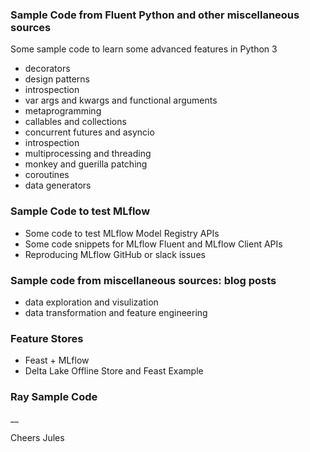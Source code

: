 
### Sample Code from Fluent Python and other miscellaneous sources
Some sample code to learn some advanced features
in Python 3
 * decorators
 * design patterns
 * introspection
 * var args and kwargs and functional arguments
 * metaprogramming
 * callables and collections
 * concurrent futures and asyncio
 * introspection
 * multiprocessing and threading
 * monkey and guerilla patching
 * coroutines 
 * data generators

### Sample Code to test MLflow
 * Some code to test MLflow Model Registry APIs
 * Some code snippets for MLflow Fluent and MLflow Client APIs
 * Reproducing MLflow GitHub or slack issues 

### Sample code from miscellaneous sources: blog posts
 * data exploration and visulization
 * data transformation and feature engineering

### Feature Stores
 * Feast + MLflow
 * Delta Lake Offline Store and Feast Example

### Ray Sample Code

__

Cheers
Jules
